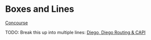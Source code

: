 # Boxes and Lines

[Concourse](https://www.youtube.com/watch?v=H-4pvC7t2AI)

TODO: Break this up into multiple lines:
[Diego, Diego Routing & CAPI](https://drive.google.com/drive/u/0/folders/1AYobAUeCi8-f9YmTjqa3LuFD6TFYuT2C)
